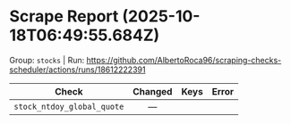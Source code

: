 # Scrape Report (2025-10-18T06:49:55.684Z)

Group: `stocks`  |  Run: https://github.com/AlbertoRoca96/scraping-checks-scheduler/actions/runs/18612222391

| Check | Changed | Keys | Error |
|---|:---:|:--|:--|
| `stock_ntdoy_global_quote` | — |  |  |

